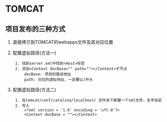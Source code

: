 # TOMCAT

## 项目发布的三种方式

1. 直接拷贝到TOMCAT的webapps文件及其对应位置

2. 配置虚拟路径(方法一)
	
		1. 找到server.xml中找到<Host>标签
		2. 添加<Context docBase="" path=""></Context>子节点
			docBase: 项目的路径地址 
			path: 对应的虚拟地址，一定要以/开头

3. 配置虚拟路径(方法二)
		
		1. 在tomcat/conf/catalina/localhost/ 文件夹下新建一个xml文件，名字自定
		2. 写入
			<?xml version = '1.0' encoding = 'uft-8'?>
			<Context docBase = ""></Context>

